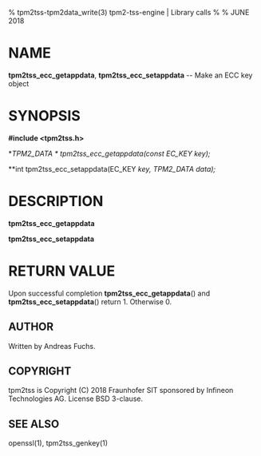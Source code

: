 % tpm2tss-tpm2data_write(3) tpm2-tss-engine | Library calls
%
% JUNE 2018

# NAME
**tpm2tss_ecc_getappdata**, **tpm2tss_ecc_setappdata** -- Make an ECC key object

# SYNOPSIS

**#include <tpm2tss.h>**

**TPM2_DATA * tpm2tss_ecc_getappdata(const EC_KEY *key);**

**int tpm2tss_ecc_setappdata(EC_KEY *key, TPM2_DATA *data);**

# DESCRIPTION

**tpm2tss_ecc_getappdata** 

**tpm2tss_ecc_setappdata** 

# RETURN VALUE

Upon successful completion **tpm2tss_ecc_getappdata**() and
**tpm2tss_ecc_setappdata**() return 1. Otherwise 0.

## AUTHOR

Written by Andreas Fuchs.

## COPYRIGHT

tpm2tss is Copyright (C) 2018 Fraunhofer SIT sponsored by Infineon
Technologies AG. License BSD 3-clause.

## SEE ALSO

openssl(1), tpm2tss_genkey(1)

